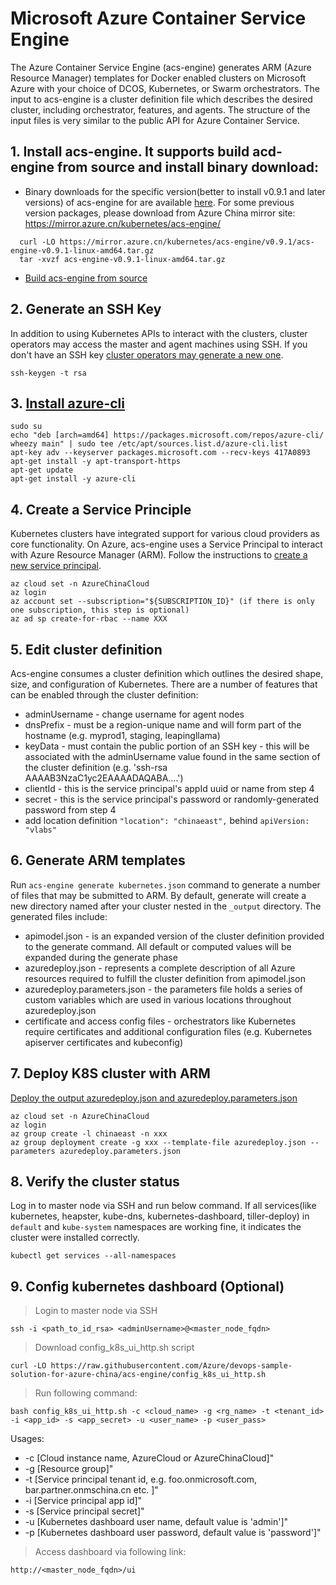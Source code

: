 # Microsoft Azure Container Service Engine

The Azure Container Service Engine (acs-engine) generates ARM (Azure Resource Manager) templates for Docker enabled clusters on Microsoft Azure with your choice of DCOS, Kubernetes, or Swarm orchestrators. The input to acs-engine is a cluster definition file which describes the desired cluster, including orchestrator, features, and agents. The structure of the input files is very similar to the public API for Azure Container Service.


## 1. Install acs-engine. It supports build acd-engine from source and install binary download:
* Binary downloads for the specific version(better to install v0.9.1 and later versions) of acs-engine for are available [here](https://github.com/Azure/acs-engine/releases/). For some previous version packages, please download from Azure China mirror site: https://mirror.azure.cn/kubernetes/acs-engine/
```
  curl -LO https://mirror.azure.cn/kubernetes/acs-engine/v0.9.1/acs-engine-v0.9.1-linux-amd64.tar.gz
  tar -xvzf acs-engine-v0.9.1-linux-amd64.tar.gz
```
* [Build acs-engine from source](https://github.com/Azure/acs-engine/blob/master/docs/acsengine.zh-CN.md)


## 2. Generate an SSH Key 
In addition to using Kubernetes APIs to interact with the clusters, cluster operators may access the master and agent machines using SSH. If you don't have an SSH key [cluster operators may generate a new one](https://github.com/Azure/acs-engine/blob/master/docs/ssh.md#ssh-key-generation).
```
ssh-keygen -t rsa
```

## 3. [Install azure-cli](https://docs.microsoft.com/en-us/cli/azure/install-azure-cli?view=azure-cli-latest)
```
sudo su
echo "deb [arch=amd64] https://packages.microsoft.com/repos/azure-cli/ wheezy main" | sudo tee /etc/apt/sources.list.d/azure-cli.list
apt-key adv --keyserver packages.microsoft.com --recv-keys 417A0893
apt-get install -y apt-transport-https
apt-get update
apt-get install -y azure-cli
```

## 4. Create a Service Principle
Kubernetes clusters have integrated support for various cloud providers as core functionality. On Azure, acs-engine uses a Service Principal to interact with Azure Resource Manager (ARM). Follow the instructions to [create a new service principal](https://github.com/Azure/acs-engine/blob/master/docs/serviceprincipal.md).
```
az cloud set -n AzureChinaCloud
az login
az account set --subscription="${SUBSCRIPTION_ID}" (if there is only one subscription, this step is optional)
az ad sp create-for-rbac --name XXX
```

## 5. Edit cluster definition
Acs-engine consumes a cluster definition which outlines the desired shape, size, and configuration of Kubernetes. There are a number of features that can be enabled through the cluster definition:
* adminUsername - change username for agent nodes
* dnsPrefix - must be a region-unique name and will form part of the hostname (e.g. myprod1, staging, leapingllama) 
* keyData - must contain the public portion of an SSH key - this will be associated with the adminUsername value found in the same section of the cluster definition (e.g. 'ssh-rsa AAAAB3NzaC1yc2EAAAADAQABA....')
* clientId - this is the service principal's appId uuid or name from step 4
* secret - this is the service principal's password or randomly-generated password from step 4
* add location definition `"location": "chinaeast",` behind `apiVersion: "vlabs"`

## 6. Generate ARM templates
Run `acs-engine generate kubernetes.json` command to generate a number of files that may be submitted to ARM. By default, generate will create a new directory named after your cluster nested in the `_output` directory. The generated files include:
* apimodel.json - is an expanded version of the cluster definition provided to the generate command. All default or computed values will be expanded during the generate phase
* azuredeploy.json - represents a complete description of all Azure resources required to fulfill the cluster definition from apimodel.json
* azuredeploy.parameters.json - the parameters file holds a series of custom variables which are used in various locations throughout azuredeploy.json
* certificate and access config files - orchestrators like Kubernetes require certificates and additional configuration files (e.g. Kubernetes apiserver certificates and kubeconfig)

## 7. Deploy K8S cluster with ARM
[Deploy the output azuredeploy.json and azuredeploy.parameters.json](https://github.com/Azure/acs-engine/blob/master/docs/acsengine.md#deployment-usage)
```
az cloud set -n AzureChinaCloud
az login
az group create -l chinaeast -n xxx
az group deployment create -g xxx --template-file azuredeploy.json --parameters azuredeploy.parameters.json
```

## 8. Verify the cluster status
Log in to master node via SSH and run below command. If all services(like kubernetes, heapster, kube-dns, kubernetes-dashboard, tiller-deploy) in `default` and `kube-system` namespaces are working fine, it indicates the cluster were installed correctly.
```
kubectl get services --all-namespaces
```

## 9. Config kubernetes dashboard (Optional)
> Login to master node via SSH
```
ssh -i <path_to_id_rsa> <adminUsername>@<master_node_fqdn>
```
> Download config_k8s_ui_http.sh script
```
curl -LO https://raw.githubusercontent.com/Azure/devops-sample-solution-for-azure-china/acs-engine/config_k8s_ui_http.sh
```
> Run following command:
```
bash config_k8s_ui_http.sh -c <cloud_name> -g <rg_name> -t <tenant_id> -i <app_id> -s <app_secret> -u <user_name> -p <user_pass>
```
Usages: 
* -c [Cloud instance name, AzureCloud or AzureChinaCloud]"
* -g [Resource group]"
* -t [Service principal tenant id, e.g. foo.onmicrosoft.com, bar.partner.onmschina.cn etc. ]"
* -i [Service principal app id]"
* -s [Service principal secret]"
* -u [Kubernetes dashboard user name, default value is 'admin']"
* -p [Kubernetes dashboard user password, default value is 'password']"

> Access dashboard via following link:
```
http://<master_node_fqdn>/ui
```